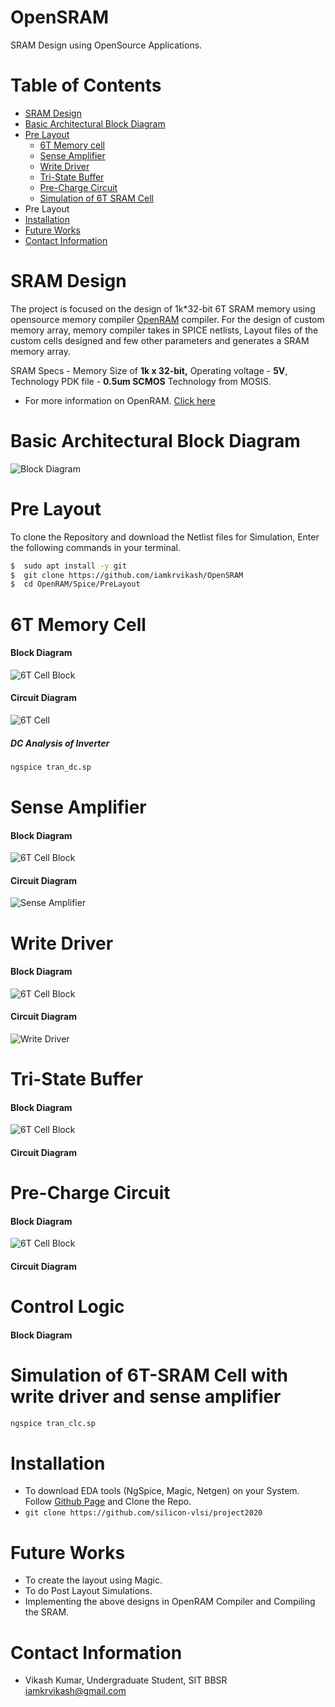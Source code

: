 
# OpenSRAM

SRAM Design using OpenSource Applications.

Table of Contents
=================
 * [SRAM Design](#sram-design)
 * [Basic Architectural Block Diagram](#basic-architectural-block-diagram)
 * [Pre Layout](#pre-layout)
    - [6T Memory cell](#6t-memory-cell)
    - [Sense Amplifier](#sense-amplifier)
    - [Write Driver](#write-driver)
    - [Tri-State Buffer](#tri-state-buffer)
    - [Pre-Charge Circuit](#pre-chrage-circuit)
    - [Simulation of 6T SRAM Cell](#simulation-of-6t-sram-cell-with-write-driver-and-sense-amplifier)
  * Pre Layout
  * [Installation](#installation)
  * [Future Works](#future-works)
  * [Contact Information](#contact-information)
   
  # SRAM Design
  The project is focused on the design of 1k*32-bit 6T SRAM memory using opensource memory compiler  [OpenRAM](https://openram.soe.ucsc.edu/) compiler. For the design of custom memory array, memory compiler takes in SPICE netlists, Layout files of the custom cells designed and few other parameters and generates a SRAM memory array.

SRAM Specs - Memory Size of **1k x 32-bit,** Operating voltage - **5V**, Technology PDK file - **0.5um SCMOS** Technology from MOSIS.
* For more information on OpenRAM. [Click here](https://github.com/VLSIDA/OpenRAM.git)


# Basic Architectural Block Diagram
![Block Diagram](/Diagram/BlockDiagram/Full_BlockDiagram.png)


# Pre Layout
To clone the Repository and download the Netlist files for Simulation,
Enter the following commands in your terminal.
```sh
$  sudo apt install -y git
$  git clone https://github.com/iamkrvikash/OpenSRAM
$  cd OpenRAM/Spice/PreLayout
```

# 6T Memory Cell
#### Block Diagram
![6T Cell Block](/Diagram/BlockDiagram/6TCell.png)

#### Circuit Diagram
![6T Cell](/Diagram/CircuitDiagram/cell_6t.png)

##### DC Analysis of Inverter
```sh
ngspice tran_dc.sp
```



# Sense Amplifier
#### Block Diagram
![6T Cell Block](/Diagram/BlockDiagram/SenseAmp.png)

#### Circuit Diagram
![Sense Amplifier](/Diagram/CircuitDiagram/sense_amp.png)

# Write Driver
#### Block Diagram
![6T Cell Block](/Diagram/BlockDiagram/WriteDriver.png)

#### Circuit Diagram
![Write Driver](/Diagram/CircuitDiagram/write_driver.png)

# Tri-State Buffer
#### Block Diagram
![6T Cell Block](/Diagram/BlockDiagram/TriState.png)

#### Circuit Diagram


# Pre-Charge Circuit
#### Block Diagram
![6T Cell Block](/Diagram/BlockDiagram/PreCharge.png)

#### Circuit Diagram


# Control Logic
#### Block Diagram


# Simulation of 6T-SRAM Cell with write driver and sense amplifier
```sh
ngspice tran_clc.sp
```


# Installation 
*  To download EDA tools (NgSpice, Magic, Netgen) on your System. Follow [Github Page](https://github.com/silicon-vlsi/project2020#Cloning-the-Repository) and Clone the Repo.
* `git clone https://github.com/silicon-vlsi/project2020`


# Future Works
* To create the layout using Magic.
* To do Post Layout Simulations.
* Implementing the above designs in OpenRAM Compiler and Compiling the SRAM.
# Contact Information
* Vikash Kumar, Undergraduate Student, SIT BBSR  [iamkrvikash@gmail.com](mailto:iamkrvikash@gmail.com)
